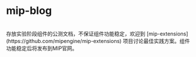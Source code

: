 # mip-blog
<br>
存放实验阶段组件的公测文档，不保证组件功能稳定，欢迎到 [mip-extensions](https://github.com/mipengine/mip-extensions)  
项目讨论最佳实践方案。组件功能稳定后将发布到MIP官网。
